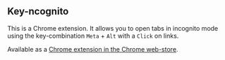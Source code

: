 ## Key-ncognito

This is a Chrome extension.
It allows you to open tabs in incognito mode using the key-combination `Meta` + `Alt` with a `Click` on links.

Available as a [Chrome extension in the Chrome web-store](https://chrome.google.com/webstore/detail/key-ncognito/lilomadmkegmkmkjmdbbgalimcmfogfk).

